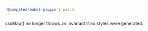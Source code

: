```yaml
---
'@compiled/babel-plugin': patch
---
```


cssMap() no longer throws an invariant if no styles were generated.
